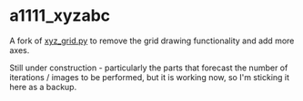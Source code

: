 # a1111_xyzabc
A fork of [xyz_grid.py](https://github.com/AUTOMATIC1111/stable-diffusion-webui/blob/master/scripts/xyz_grid.py) to remove the grid drawing functionality and add more axes. 

Still under construction - particularly the parts that forecast the number of iterations / images to be performed, but it is working now, so I'm sticking it here as a backup.
